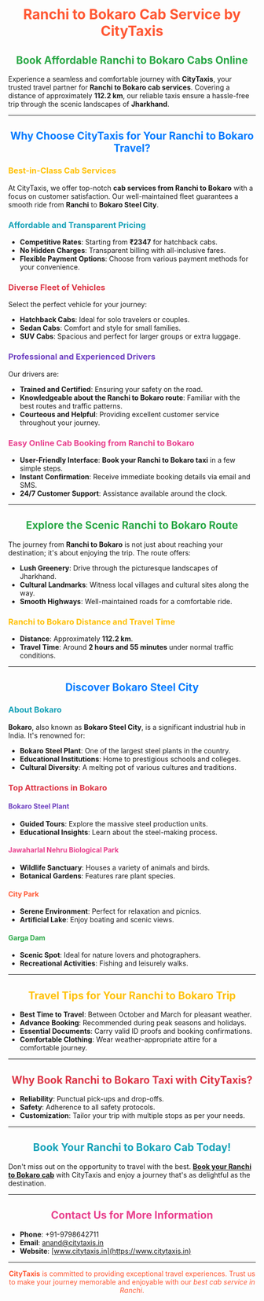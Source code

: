<h1 style="text-align:center; color:#FF5733;">Ranchi to Bokaro Cab Service by CityTaxis</h1>

<h2 style="text-align:center; color:#28A745;">Book Affordable Ranchi to Bokaro Cabs Online</h2>

Experience a seamless and comfortable journey with **CityTaxis**, your trusted travel partner for **Ranchi to Bokaro cab services**. Covering a distance of approximately **112.2 km**, our reliable taxis ensure a hassle-free trip through the scenic landscapes of **Jharkhand**.

---

<h2 style="text-align:center; color:#007BFF;">Why Choose CityTaxis for Your Ranchi to Bokaro Travel?</h2>

### <span style="color:#FFC107;">Best-in-Class Cab Services</span>

At CityTaxis, we offer top-notch **cab services from Ranchi to Bokaro** with a focus on customer satisfaction. Our well-maintained fleet guarantees a smooth ride from **Ranchi** to **Bokaro Steel City**.

### <span style="color:#17A2B8;">Affordable and Transparent Pricing</span>

- **Competitive Rates**: Starting from **₹2347** for hatchback cabs.
- **No Hidden Charges**: Transparent billing with all-inclusive fares.
- **Flexible Payment Options**: Choose from various payment methods for your convenience.

### <span style="color:#DC3545;">Diverse Fleet of Vehicles</span>

Select the perfect vehicle for your journey:

- **Hatchback Cabs**: Ideal for solo travelers or couples.
- **Sedan Cabs**: Comfort and style for small families.
- **SUV Cabs**: Spacious and perfect for larger groups or extra luggage.

### <span style="color:#6F42C1;">Professional and Experienced Drivers</span>

Our drivers are:

- **Trained and Certified**: Ensuring your safety on the road.
- **Knowledgeable about the Ranchi to Bokaro route**: Familiar with the best routes and traffic patterns.
- **Courteous and Helpful**: Providing excellent customer service throughout your journey.

### <span style="color:#E83E8C;">Easy Online Cab Booking from Ranchi to Bokaro</span>

- **User-Friendly Interface**: **Book your Ranchi to Bokaro taxi** in a few simple steps.
- **Instant Confirmation**: Receive immediate booking details via email and SMS.
- **24/7 Customer Support**: Assistance available around the clock.

---

<h2 style="text-align:center; color:#28A745;">Explore the Scenic Ranchi to Bokaro Route</h2>

The journey from **Ranchi to Bokaro** is not just about reaching your destination; it's about enjoying the trip. The route offers:

- **Lush Greenery**: Drive through the picturesque landscapes of Jharkhand.
- **Cultural Landmarks**: Witness local villages and cultural sites along the way.
- **Smooth Highways**: Well-maintained roads for a comfortable ride.

### <span style="color:#FFC107;">Ranchi to Bokaro Distance and Travel Time</span>

- **Distance**: Approximately **112.2 km**.
- **Travel Time**: Around **2 hours and 55 minutes** under normal traffic conditions.

---

<h2 style="text-align:center; color:#007BFF;">Discover Bokaro Steel City</h2>

### <span style="color:#17A2B8;">About Bokaro</span>

**Bokaro**, also known as **Bokaro Steel City**, is a significant industrial hub in India. It's renowned for:

- **Bokaro Steel Plant**: One of the largest steel plants in the country.
- **Educational Institutions**: Home to prestigious schools and colleges.
- **Cultural Diversity**: A melting pot of various cultures and traditions.

### <span style="color:#DC3545;">Top Attractions in Bokaro</span>

#### <span style="color:#6F42C1;">Bokaro Steel Plant</span>

- **Guided Tours**: Explore the massive steel production units.
- **Educational Insights**: Learn about the steel-making process.

#### <span style="color:#E83E8C;">Jawaharlal Nehru Biological Park</span>

- **Wildlife Sanctuary**: Houses a variety of animals and birds.
- **Botanical Gardens**: Features rare plant species.

#### <span style="color:#FF5733;">City Park</span>

- **Serene Environment**: Perfect for relaxation and picnics.
- **Artificial Lake**: Enjoy boating and scenic views.

#### <span style="color:#28A745;">Garga Dam</span>

- **Scenic Spot**: Ideal for nature lovers and photographers.
- **Recreational Activities**: Fishing and leisurely walks.

---

<h2 style="text-align:center; color:#FFC107;">Travel Tips for Your Ranchi to Bokaro Trip</h2>

- **Best Time to Travel**: Between October and March for pleasant weather.
- **Advance Booking**: Recommended during peak seasons and holidays.
- **Essential Documents**: Carry valid ID proofs and booking confirmations.
- **Comfortable Clothing**: Wear weather-appropriate attire for a comfortable journey.

---

<h2 style="text-align:center; color:#DC3545;">Why Book Ranchi to Bokaro Taxi with CityTaxis?</h2>

- **Reliability**: Punctual pick-ups and drop-offs.
- **Safety**: Adherence to all safety protocols.
- **Customization**: Tailor your trip with multiple stops as per your needs.

---

<h2 style="text-align:center; color:#17A2B8;">Book Your Ranchi to Bokaro Cab Today!</h2>

Don't miss out on the opportunity to travel with the best. **[Book your Ranchi to Bokaro cab](https://www.citytaxis.in/)** with CityTaxis and enjoy a journey that's as delightful as the destination.

---

<h2 style="text-align:center; color:#E83E8C;">Contact Us for More Information</h2>

- **Phone**: +91-9798642711
- **Email**: [anand@citytaxis.in](mailto:anand@citytaxis.in)
- **Website**: [www.citytaxis.in](https://www.citytaxis.in)

---

<p style="text-align:center; color:#FF5733;"><strong>CityTaxis</strong> is committed to providing exceptional travel experiences. Trust us to make your journey memorable and enjoyable with our <em>best cab service in Ranchi</em>.</p>
